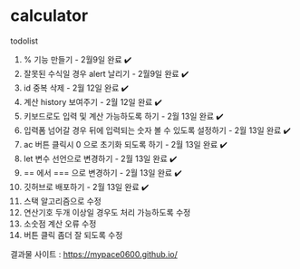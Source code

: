# calculator

todolist
1. % 기능 만들기 - 2월9일 완료 ✔️
2. 잘못된 수식일 경우 alert 날리기 - 2월9일 완료 ✔️
3. id 중복 삭제 - 2월 12일 완료 ✔️
4. 계산 history 보여주기 - 2월 12일 완료 ✔️
5. 키보드로도 입력 및 계산 가능하도록 하기 - 2월 13일 완료 ✔️
6. 입력폼 넘어갈 경우 뒤에 입력되는 숫자 볼 수 있도록 설정하기 - 2월 13일 완료 ✔️
7. ac 버튼 클릭시 0 으로 초기화 되도록 하기 - 2월 13일 완료 ✔️
8. let 변수 선언으로 변경하기 - 2월 13일 완료 ✔️
9. == 에서 === 으로 변경하기 - 2월 13일 완료 ✔️
10. 깃허브로 배포하기 - 2월 13일 완료 ✔️
11. 스택 알고리즘으로 수정
12. 연산기호 두개 이상일 경우도 처리 가능하도록 수정
13. 소숫점 계산 오류 수정
14. 버튼 클릭 좀더 잘 되도록 수정

결과물 사이트 : https://mypace0600.github.io/
